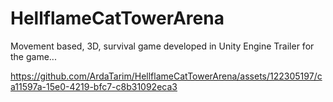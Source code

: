 # HellflameCatTowerArena
Movement based, 3D, survival game developed in Unity Engine
Trailer for the game...

https://github.com/ArdaTarim/HellflameCatTowerArena/assets/122305197/ca11597a-15e0-4219-bfc7-c8b31092eca3


